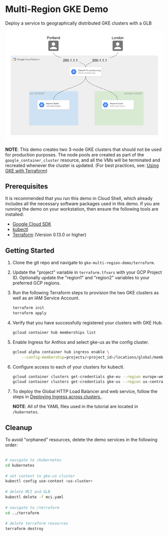 # Multi-Region GKE Demo
Deploy a service to geographically distributed GKE clusters with a GLB

![multi-cluster gke](images/multi-cluster-gke-diagram.png)

**NOTE**: This demo creates two 3-node GKE clusters that should not be used for production purposes. The node pools are created as part of the `google_container_cluster` resource, and all the VMs will be terminated and recreated whenever the cluster is updated. (For best practices, see: [Using GKE with Terraform](https://www.terraform.io/docs/providers/google/guides/using_gke_with_terraform.html))

## Prerequisites

It is recommended that you run this demo in Cloud Shell, which already includes all the necessary software packages used in this demo. If you are running the demo on your workstation, then ensure the following tools are installed:
* [Google Cloud SDK](https://cloud.google.com/sdk/install)
* [kubectl](https://kubernetes.io/docs/tasks/tools/install-kubectl/)
* [Terraform](https://www.terraform.io/downloads.html) (Version 0.13.0 or higher)

## Getting Started

1. Clone the git repo and navigate to `gke-multi-region-demo/terraform`.
2. Update the "project" variable in `terraform.tfvars` with your GCP Project ID. Optionally update the "region1" and "region2" variables to your preferred GCP regions.
3. Run the following Terraform steps to provision the two GKE clusters as well as an IAM Service Account.
    ```bash
    terraform init
    terraform apply
    ```
4. Verify that you have successfully registered your clusters with GKE Hub.
   ```bash
   gcloud container hub memberships list
   ```
5. Enable Ingress for Anthos and select gke-us as the config cluster.
   ```bash
   gcloud alpha container hub ingress enable \
       --config-membership=projects/<project_id>/locations/global/memberships/gke-us
   ```
6. Configure access to each of your clusters for kubectl.
   ```bash
   gcloud container clusters get-credentials gke-eu --region europe-west1
   gcloud container clusters get-credentials gke-us --region us-central1
   ```
7. To deploy the Global HTTP Load Balancer and web service, follow the steps in [Deploying Ingress across clusters
](https://cloud.google.com/kubernetes-engine/docs/how-to/ingress-for-anthos). 

    **NOTE**: All of the YAML files used in the tutorial are located in `/kubernetes`.

## Cleanup

To avoid "orphaned" resources, delete the demo services in the following order:

```bash

# navigate to /kubernetes
cd kubernetes

# set context to gke-us cluster
kubectl config use-context <us-cluster>

# delete MCI and GLB 
kubectl delete -f mci.yaml

# navigate to /terraform
cd ../terraform

# delete terraform resources
terraform destroy
```
